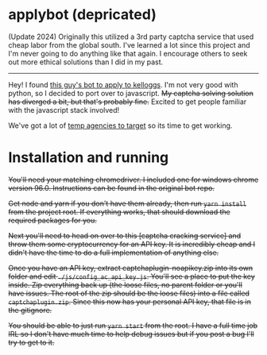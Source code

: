 # applybot (depricated)
(Update 2024) Originally this utilized a 3rd party captcha service that used cheap labor from the global south. I've learned a lot 
since this project and I'm never going to do anything like that again. I encourage others to 
seek out more ethical solutions than I did in my past.

___

Hey! I found [this guy's bot to apply to kelloggs](https://github.com/SeanDaBlack/KelloggBot).
I'm not very good with python, so I decided to port over to javascript. ~~My captcha solving
solution has diverged a bit, but that's probably fine.~~ Excited to get people familiar with the 
javascript stack involved!

We've got a lot of [temp agencies to target](https://www.reddit.com/r/antiwork/comments/rdiffe/kellogs_is_now_attempting_to_use_outside_agencies/)
so its time to get working.

# Installation and running
~~You'll need your matching chromedriver. I included one for windows chrome version 96.0. Instructions
can be found in the original bot repo.~~

~~Get node and yarn if you don't have them already, then run `yarn install` from the project root. If
everything works, that should download the required packages for you.~~

~~Next you'll need to head on over to this [captcha cracking service] and
throw them some cryptocurrency for an API key. It is incredibly cheap and I didn't have the time to
do a full implementation of anything else.~~

~~Once you have an API key, extract captchaplugin-noapikey.zip into its own folder and edit 
`./js/config_ac_api_key.js`. You'll see a place to put the key inside. Zip everything back up
(the loose files, no parent folder or you'll have issues. The root of the zip should be the 
loose files) into a file called `captchaplugin.zip`. Since this now has your personal API key,
that file is in the gitignore.~~

~~You should be able to just run `yarn start` from the root. I have a full time job IRL so I don't have
much time to help debug issues but if you post a bug I'll try to get to it.~~
